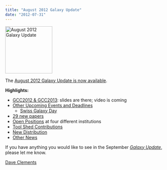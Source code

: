 ```yaml
---
title: "August 2012 Galaxy Update"
date: "2012-07-31"
---
```

<div class='right'><a href='/src/galaxy-updates/2012-08/index.md'><img src="/src/images/logos/GalaxyUpdate200.png" alt="August 2012 Galaxy Update" width=150 /></a></div>

The [August 2012 Galaxy Update is now available](/src/galaxy-updates/2012-08/index.md). 

**Highlights:**

* [GCC2012 & GCC2013](/src/galaxy-updates/2012-08/index.md#gcc2012--gcc2013): slides are there; video is coming
* [Other Upcoming Events and Deadlines](/src/galaxy-updates/2012-08/index.md#upcoming-events-and-deadlines)
  * [Swiss Galaxy Day](/src/galaxy-updates/2012-08/index.md#swiss-galaxy-day)
* [29 new papers](/src/galaxy-updates/2012-08/index.md#new-papers)
* [Open Positions](/src/galaxy-updates/2012-08/index.md#whos-hiring) at four different institutions
* [Tool Shed Contributions](/src/galaxy-updates/2012-08/index.md#toolshed-contributions)
* [New Distribution](/src/galaxy-updates/2012-08/index.md#new-distributions)
* [Other News](/src/galaxy-updates/2012-08/index.md#other-news)

If you have anything you would like to see in the September *[Galaxy Update](/galaxy-updates/)*, please let me know.

[Dave Clements](/people/dave-clements/)
